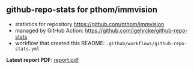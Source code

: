 ## github-repo-stats for pthom/immvision

- statistics for repository https://github.com/pthom/immvision
- managed by GitHub Action: https://github.com/jgehrcke/github-repo-stats
- workflow that created this README: `.github/workflows/github-repo-stats.yml`

**Latest report PDF**: [report.pdf](https://github.com/pthom/immvision/raw/github-repo-stats/pthom/immvision/latest-report/report.pdf)

